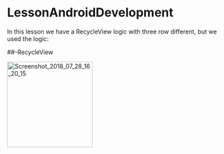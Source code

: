 # LessonAndroidDevelopment
In this lesson we have a RecycleView logic with three row different, but we used the logic:
   
   ##-RecycleView
   
   <a href="https://ibb.co/mP1wb8">
   <img src="https://image.ibb.co/hmEGb8/Screenshot_2018_07_28_16_20_15.png" alt="Screenshot_2018_07_28_16_20_15" border="0" width=200></a>
